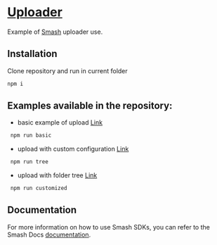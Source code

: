 # [Uploader](https://github.com/fromsmash/smash-uploader-js)

Example of [Smash](https://api.fromsmash.com/) uploader use.

## Installation

Clone repository and run in current folder

```bash
npm i

```

## Examples available in the repository:

* basic example of upload [Link](https://github.com/fromsmash/example-js/blob/main/node/ts/uploader/src/basic.ts)
```javascript
 npm run basic
```
* upload with custom configuration [Link](https://github.com/fromsmash/example-js/blob/main/node/ts/uploader/src/customized.ts)
```javascript
 npm run tree
```
* upload with folder tree [Link](https://github.com/fromsmash/example-js/blob/main/node/ts/uploader/src/tree.ts)
```javascript
 npm run customized
```

## Documentation

For more information on how to use Smash SDKs, you can refer to the Smash Docs [documentation](https://api.fromsmash.com/docs/quick-start/node-js).